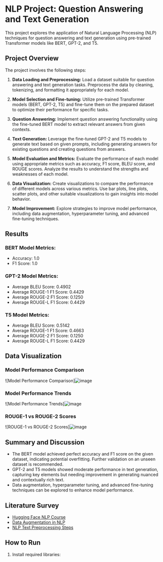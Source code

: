 # NLP Project: Question Answering and Text Generation

This project explores the application of Natural Language Processing (NLP) techniques for question answering and text generation using pre-trained Transformer models like BERT, GPT-2, and T5.

## Project Overview

The project involves the following steps:

1. **Data Loading and Preprocessing:** Load a dataset suitable for question answering and text generation tasks. Preprocess the data by cleaning, tokenizing, and formatting it appropriately for each model.

2. **Model Selection and Fine-tuning:** Utilize pre-trained Transformer models (BERT, GPT-2, T5) and fine-tune them on the prepared dataset to optimize their performance for specific tasks.

3. **Question Answering:** Implement question answering functionality using the fine-tuned BERT model to extract relevant answers from given contexts.

4. **Text Generation:** Leverage the fine-tuned GPT-2 and T5 models to generate text based on given prompts, including generating answers for existing questions and creating questions from answers.

5. **Model Evaluation and Metrics:** Evaluate the performance of each model using appropriate metrics such as accuracy, F1 score, BLEU score, and ROUGE scores. Analyze the results to understand the strengths and weaknesses of each model.

6. **Data Visualization:** Create visualizations to compare the performance of different models across various metrics. Use bar plots, line plots, scatter plots, and other suitable visualizations to gain insights into model behavior.

7. **Model Improvement:** Explore strategies to improve model performance, including data augmentation, hyperparameter tuning, and advanced fine-tuning techniques.

## Results

### BERT Model Metrics:
- Accuracy: 1.0
- F1 Score: 1.0

### GPT-2 Model Metrics:
- Average BLEU Score: 0.4902
- Average ROUGE-1 F1 Score: 0.4429
- Average ROUGE-2 F1 Score: 0.1250
- Average ROUGE-L F1 Score: 0.4429

### T5 Model Metrics:
- Average BLEU Score: 0.5142
- Average ROUGE-1 F1 Score: 0.4663
- Average ROUGE-2 F1 Score: 0.1250
- Average ROUGE-L F1 Score: 0.4429

## Data Visualization

### Model Performance Comparison

![Model Performance Comparison]![image](https://github.com/user-attachments/assets/3787e0a2-af45-4a7b-b3f2-015918244452)


### Model Performance Trends

![Model Performance Trends]![image](https://github.com/user-attachments/assets/f68c5a61-5328-4dbc-8a6d-e1d2ddc01761)


### ROUGE-1 vs ROUGE-2 Scores

![ROUGE-1 vs ROUGE-2 Scores]![image](https://github.com/user-attachments/assets/288f9cdb-38e7-4062-bf8f-1d3bb2e048c5)


## Summary and Discussion

- The BERT model achieved perfect accuracy and F1 score on the given dataset, indicating potential overfitting. Further validation on an unseen dataset is recommended.
- GPT-2 and T5 models showed moderate performance in text generation, capturing key elements but needing improvement in generating nuanced and contextually rich text.
- Data augmentation, hyperparameter tuning, and advanced fine-tuning techniques can be explored to enhance model performance.

## Literature Survey

- [Hugging Face NLP Course](https://huggingface.co/learn/nlp-course/en/chapter7/7?fw=pt)
- [Data Augmentation in NLP](https://towardsdatascience.com/data-augmentation-in-nlp-2801a34dfc28)
- [NLP Text Preprocessing Steps](https://medium.com/@awaldeep/understanding-the-essentials-nlp-text-preprocessing-steps-b5d1fd58c11a)

## How to Run

1. Install required libraries:





